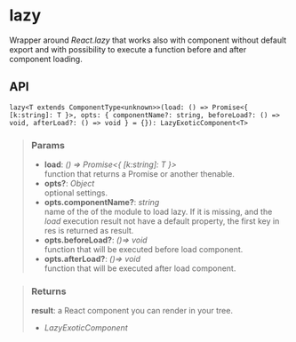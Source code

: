 # lazy
Wrapper around _React.lazy_ that works also with component without default export and with possibility to execute a function before and after component loading.

## API

```tsx
lazy<T extends ComponentType<unknown>>(load: () => Promise<{ [k:string]: T }>, opts: { componentName?: string, beforeLoad?: () => void, afterLoad?: () => void } = {}): LazyExoticComponent<T>
```

> ### Params
>
> - __load__: _() => Promise<{ [k:string]: T }>_  
function that returns a Promise or another thenable.
> - __opts?__: _Object_  
optional settings.
> - __opts.componentName?__: _string_  
name of the of the module to load lazy. If it is missing, and the _load_ execution result not have a default property, the first key in res is returned as result.
> - __opts.beforeLoad?__: _()=> void_  
function that will be executed before load component.
> - __opts.afterLoad?__: _()=> void_  
function that will be executed after load component.
>

> ### Returns
>
> __result__: a React component you can render in your tree.
> - _LazyExoticComponent<T>_  
>